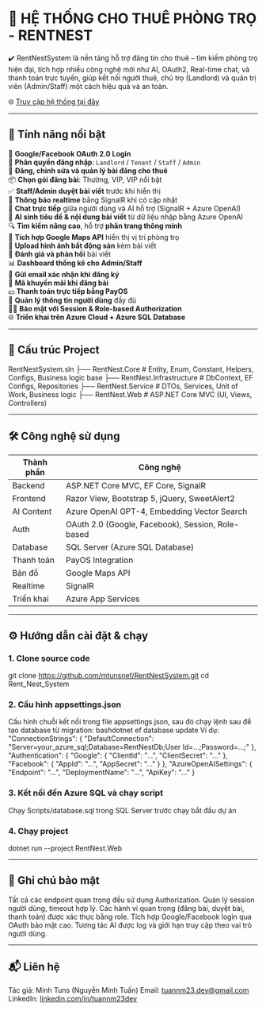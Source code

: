 # 🏡 HỆ THỐNG CHO THUÊ PHÒNG TRỌ - RENTNEST

✔️ RentNestSystem là nền tảng hỗ trợ đăng tin cho thuê – tìm kiếm phòng trọ hiện đại, tích hợp nhiều công nghệ mới như AI, OAuth2, Real-time chat, và thanh toán trực tuyến, giúp kết nối người thuê, chủ trọ (Landlord) và quản trị viên (Admin/Staff) một cách hiệu quả và an toàn.

🌐 [Truy cập hệ thống tại đây](https://bluedreamhouse.runasp.net)

---

## 🚀 Tính năng nổi bật

🔐 **Google/Facebook OAuth 2.0 Login**  
👤 **Phân quyền đăng nhập**: `Landlord` / `Tenant` / `Staff` / `Admin`  
📄 **Đăng, chỉnh sửa và quản lý bài đăng cho thuê**  
📦 **Chọn gói đăng bài**: Thường, VIP, VIP nổi bật  
✅ **Staff/Admin duyệt bài viết** trước khi hiển thị  
🔔 **Thông báo realtime** bằng SignalR khi có cập nhật  
💬 **Chat trực tiếp** giữa người dùng và AI hỗ trợ (SignalR + Azure OpenAI)  
🧠 **AI sinh tiêu đề & nội dung bài viết** từ dữ liệu nhập bằng Azure OpenAI  
🔍 **Tìm kiếm nâng cao**, hỗ trợ **phân trang thông minh**  
📍 **Tích hợp Google Maps API** hiển thị vị trí phòng trọ  
📸 **Upload hình ảnh bất động sản** kèm bài viết  
💬 **Đánh giá và phản hồi** bài viết  
📊 **Dashboard thống kê cho Admin/Staff**  
🧾 **Gửi email xác nhận khi đăng ký**  
🎁 **Mã khuyến mãi khi đăng bài**  
💵 **Thanh toán trực tiếp bằng PayOS**  
👥 **Quản lý thông tin người dùng** đầy đủ  
🕵️‍♂️ **Bảo mật với Session & Role-based Authorization**  
🌐 **Triển khai trên Azure Cloud + Azure SQL Database**

---

## 🧱 Cấu trúc Project

RentNestSystem.sln
├── RentNest.Core # Entity, Enum, Constant, Helpers, Configs, Business logic base
├── RentNest.Infrastructure # DbContext, EF Configs, Repositories
├── RentNest.Service # DTOs, Services, Unit of Work, Business logic
├── RentNest.Web # ASP.NET Core MVC (UI, Views, Controllers)

---

## 🛠️ Công nghệ sử dụng

| Thành phần | Công nghệ                                         |
| ---------- | ------------------------------------------------- |
| Backend    | ASP.NET Core MVC, EF Core, SignalR                |
| Frontend   | Razor View, Bootstrap 5, jQuery, SweetAlert2      |
| AI Content | Azure OpenAI GPT-4, Embedding Vector Search       |
| Auth       | OAuth 2.0 (Google, Facebook), Session, Role-based |
| Database   | SQL Server (Azure SQL Database)                   |
| Thanh toán | PayOS Integration                                 |
| Bản đồ     | Google Maps API                                   |
| Realtime   | SignalR                                           |
| Triển khai | Azure App Services                                |

---

## ⚙️ Hướng dẫn cài đặt & chạy

### 1. Clone source code

git clone https://github.com/mtunsnef/RentNestSystem.git
cd Rent_Nest_System

### 2. Cấu hình appsettings.json

Cấu hình chuỗi kết nối trong file appsettings.json, sau đó chạy lệnh sau để tạo database từ migration: bashdotnet ef database update
Ví dụ:
"ConnectionStrings": {
"DefaultConnection": "Server=your_azure_sql;Database=RentNestDb;User Id=...;Password=...;"
},
"Authentication": {
"Google": {
"ClientId": "...",
"ClientSecret": "..."
},
"Facebook": {
"AppId": "...",
"AppSecret": "..."
}
},
"AzureOpenAISettings": {
"Endpoint": "...",
"DeploymentName": "...",
"ApiKey": "..."
}

### 3. Kết nối đến Azure SQL và chạy script

Chạy Scripts/database.sql trong SQL Server trước chạy bắt đầu dự án

### 4. Chạy project

dotnet run --project RentNest.Web

---

## 🔐 Ghi chú bảo mật

Tất cả các endpoint quan trọng đều sử dụng Authorization.
Quản lý session người dùng, timeout hợp lý.
Các hành vi quan trọng (đăng bài, duyệt bài, thanh toán) được xác thực bằng role.
Tích hợp Google/Facebook login qua OAuth bảo mật cao.
Tương tác AI được log và giới hạn truy cập theo vai trò người dùng.

---

## 📬 Liên hệ

Tác giả: Minh Tuns (Nguyễn Minh Tuấn)
Email: tuannm23.dev@gmail.com
LinkedIn: [linkedin.com/in/tuannm23dev](https://www.linkedin.com/in/tuannm23dev)
